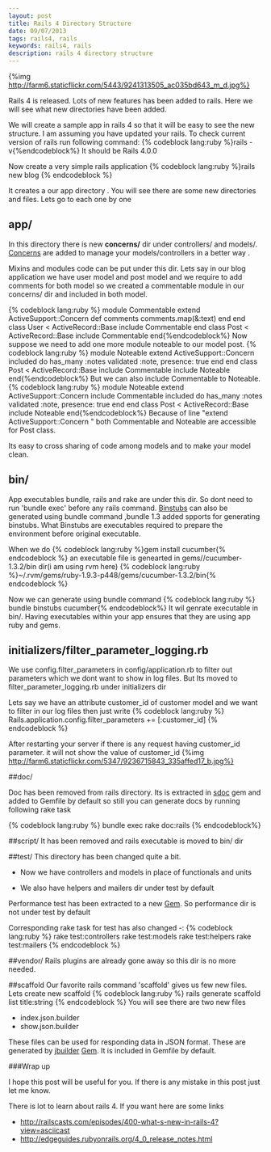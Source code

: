 ```yaml
---
layout: post
title: Rails 4 Directory Structure
date: 09/07/2013
tags: rails4, rails
keywords: rails4, rails
description: rails 4 directory structure
---
```


{%img http://farm6.staticflickr.com/5443/9241313505_ac035bd643_m_d.jpg%}

Rails 4 is released. Lots of new features has been added to rails.
Here we will see what new directories have been added.

  We will create a sample app in rails 4 so that it will be easy to see the new structure.
  I am assuming  you have updated your rails.
  To check current version of rails run following command:
  {% codeblock lang:ruby %}rails -v{%endcodeblock%}
  It should be Rails 4.0.0

<!--more-->

  Now create a very simple rails application
  {% codeblock lang:ruby %}rails new  blog  {% endcodeblock %}

  It creates a our app directory . You will see there are some new directories and files.
  Lets go to each one by one

## app/

  In this directory there is new <b>concerns/</b> dir under controllers/ and models/.
  <a href='http://37signals.com/svn/posts/3372-put-chubby-models-on-a-diet-with-concerns'>Concerns</a>
  are added to manage your models/controllers in a better way .

  Mixins and modules code can be put under this dir.
  Lets say in our blog application we have user model and post model and we require to add comments for both model
  so we created a commentable module in our concerns/ dir and included in both model.

  {% codeblock lang:ruby %}
  module Commentable
    extend ActiveSupport::Concern
    def comments
      comments.map(&:text)
    end
  end
  class User < ActiveRecord::Base
    include Commentable
  end
  class Post < ActiveRecord::Base
    include Commentable
  end{%endcodeblock%}
  Now suppose we need to add one more module noteable to our model post.
  {% codeblock lang:ruby %}
  module Noteable
    extend ActiveSupport::Concern
    included do
      has_many :notes
      validated :note, presence: true
    end
  end
  class Post < ActiveRecord::Base
    include Commentable
    include Noteable
  end{%endcodeblock%}
But we can also include Commentable to Noteable.
{% codeblock lang:ruby %}
module Noteable
  extend ActiveSupport::Concern
  include Commentable
  included do
    has_many :notes
    validated :note, presence: true
  end
end
class Post < ActiveRecord::Base
  include Noteable
end{%endcodeblock%}
Because of line "extend ActiveSupport::Concern
" both Commentable and Noteable are accessible for Post class.

Its easy to cross sharing of code among models and to make your model clean.

## bin/
App executables bundle, rails and rake are under this dir. So dont need to run 'bundle exec' before any rails command.
<a href='https://github.com/sstephenson/rbenv/wiki/Understanding-binstubs'>Binstubs</a> can also be generated using bundle command ,bundle 1.3 added spports for generating binstubs.
What Binstubs are executables required to prepare the environment before original executable.

When we do
{% codeblock lang:ruby %}gem install cucumber{% endcodeblock %}
an executable file is genearted in gems//cucumber-1.3.2/bin dir(i am using rvm here)
{% codeblock lang:ruby %}~/.rvm/gems/ruby-1.9.3-p448/gems/cucumber-1.3.2/bin{% endcodeblock %}

Now we can generate using bundle command
{% codeblock lang:ruby %} bundle binstubs cucumber{% endcodeblock%}
It wil genrate executable in bin/. Having executables within your app ensures that they are using app ruby and gems.

## initializers/filter_parameter_logging.rb

We use config.filter_parameters in config/application.rb to filter out parameters which we dont want to show in log files.
But Its moved to filter_parameter_logging.rb under initializers dir

Lets say we have an attribute customer_id of customer model and we want to filter in our log files then just write
{% codeblock lang:ruby %}
Rails.application.config.filter_parameters += [:customer_id]
{% endcodeblock %}

After restarting your server if there is any request having customer_id parameter.
it will not show the value of customer_id
{%img http://farm6.staticflickr.com/5347/9236715843_335affed17_b.jpg%}

##doc/

Doc has been removed from rails directory.
Its is extracted in <a href='https://github.com/voloko/sdoc/'>sdoc</a> gem and added to Gemfile by default so still you can generate docs by running following rake task

{% codeblock lang:ruby %}
bundle exec rake doc:rails
{% endcodeblock%}

##script/
It has been removed and rails executable is moved to bin/ dir


##test/
This directory has been changed quite a bit.

 * Now we have controllers and models in place of functionals and units</li>

 * We also have helpers and mailers dir under test by default</li>

Performance test has been extracted to a new <a href='https://github.com/rails/rails-perftest'>Gem</a>. So performance dir is not under test by default

Corresponding rake task for test has also changed -:
{% codeblock lang:ruby %}
rake test:controllers
rake test:models
rake test:helpers
rake test:mailers
{% endcodeblock %}

##vendor/
Rails plugins are already gone away so this dir is no more needed.

##scaffold
   Our favorite rails command 'scaffold' gives us few new files.
Lets create new scaffold
{% codeblock lang:ruby %}
rails generate scaffold list title:string
{% endcodeblock %}
You will see there are two new files

  * index.json.builder
  * show.json.builder

These files can be used for responding data in JSON format.
These are generated by <a href='https://github.com/rails/jbuilder'>jbuilder</a>
<a href='http://rubygems.org/'>Gem</a>. It is included in Gemfile by default.

###Wrap up

I hope this post will be useful for you. If there is any mistake in this post
just let me know.

There is lot to learn about rails 4. If you want here are some links

 * http://railscasts.com/episodes/400-what-s-new-in-rails-4?view=asciicast
 * http://edgeguides.rubyonrails.org/4_0_release_notes.html
